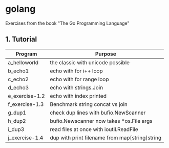 # golang

Exercises from the book "The Go Programming Language"


## 1. Tutorial

Program              | Purpose
---                  | ---
a_helloworld         | the classic with unicode possible
b_echo1              | echo with for i++ loop
c_echo2              | echo with for range loop
d_echo3              | echo with strings.Join
e_exercise-1.2       | echo with index printed
f_exercise-1.3       | Benchmark string concat vs join
g_dup1               | check dup lines with bufio.NewScanner
h_dup2               | bufio.Newscanner now takes *os.File args
i_dup3               | read files at once with ioutil.ReadFile
j_exercise-1.4       | dup with print filename from map[string]string
                     
                     
                     
                     
                     
